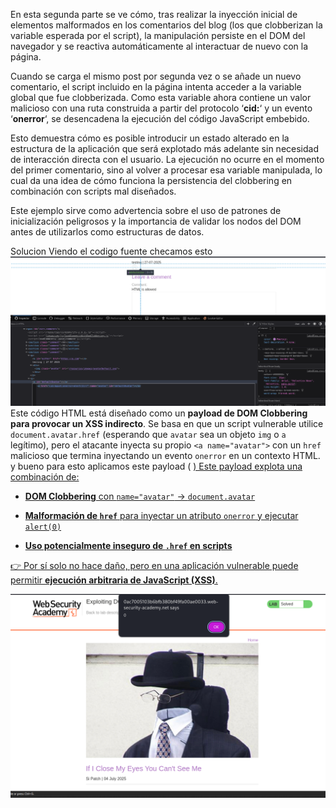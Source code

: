 En esta segunda parte se ve cómo, tras realizar la inyección inicial de elementos malformados en los comentarios del blog (los que clobberizan la variable esperada por el script), la manipulación persiste en el DOM del navegador y se reactiva automáticamente al interactuar de nuevo con la página.

Cuando se carga el mismo post por segunda vez o se añade un nuevo comentario, el script incluido en la página intenta acceder a la variable global que fue clobberizada. Como esta variable ahora contiene un valor malicioso con una ruta construida a partir del protocolo ‘**cid:**‘ y un evento ‘**onerror**‘, se desencadena la ejecución del código JavaScript embebido.

Esto demuestra cómo es posible introducir un estado alterado en la estructura de la aplicación que será explotado más adelante sin necesidad de interacción directa con el usuario. La ejecución no ocurre en el momento del primer comentario, sino al volver a procesar esa variable manipulada, lo cual da una idea de cómo funciona la persistencia del clobbering en combinación con scripts mal diseñados.

Este ejemplo sirve como advertencia sobre el uso de patrones de inicialización peligrosos y la importancia de validar los nodos del DOM antes de utilizarlos como estructuras de datos.

Solucion
Viendo el codigo fuente checamos esto
![Pasted_image_20250727212002.png](/Imagenes/Pasted_image_20250727212002.png)
Este código HTML está diseñado como un **payload de DOM Clobbering para provocar un XSS indirecto**. Se basa en que un script vulnerable utilice `document.avatar.href` (esperando que `avatar` sea un objeto `img` o `a` legítimo), pero el atacante inyecta su propio `<a name="avatar">` con un `href` malicioso que termina inyectando un evento `onerror` en un contexto HTML.
y bueno para esto aplicamos este payload
(<a id=defaultAvatar>
<a id=defaultAvatar name=avatar href="cid:&quot;onerror=alert(0)>//">)
Este payload explota una combinación de:

- **DOM Clobbering** con `name="avatar"` → `document.avatar`
    
- **Malformación de `href`** para inyectar un atributo `onerror` y ejecutar `alert(0)`
    
- **Uso potencialmente inseguro de `.href` en scripts**
    

👉 Por sí solo no hace daño, pero en una aplicación vulnerable puede permitir **ejecución arbitraria de JavaScript (XSS)**.


![Pasted_image_20250727213522.png](/Imagenes/Pasted_image_20250727213522.png)

